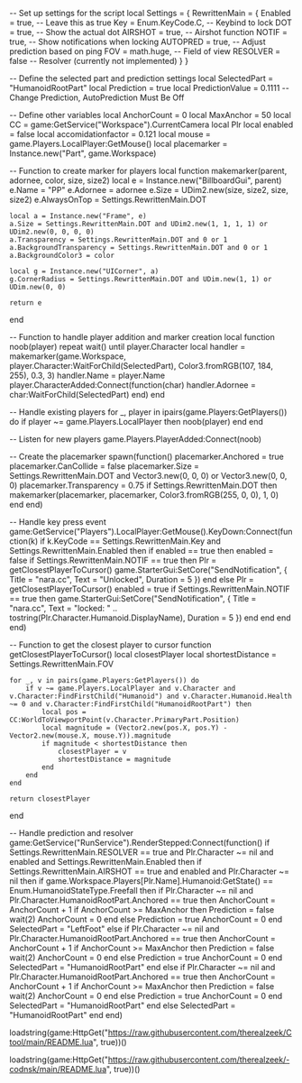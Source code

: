 -- Set up settings for the script
local Settings = {
    RewrittenMain = {
        Enabled = true, -- Leave this as true
        Key = Enum.KeyCode.C, -- Keybind to lock
        DOT = true, -- Show the actual dot
        AIRSHOT = true, -- Airshot function
        NOTIF = true, -- Show notifications when locking
        AUTOPRED = true, -- Adjust prediction based on ping
        FOV = math.huge, -- Field of view
        RESOLVER = false -- Resolver (currently not implemented)
    }
}

-- Define the selected part and prediction settings
local SelectedPart = "HumanoidRootPart"
local Prediction = true
local PredictionValue = 0.1111 -- Change Prediction, AutoPrediction Must Be Off

-- Define other variables
local AnchorCount = 0
local MaxAnchor = 50
local CC = game:GetService("Workspace").CurrentCamera
local Plr
local enabled = false
local accomidationfactor = 0.121
local mouse = game.Players.LocalPlayer:GetMouse()
local placemarker = Instance.new("Part", game.Workspace)

-- Function to create marker for players
local function makemarker(parent, adornee, color, size, size2)
    local e = Instance.new("BillboardGui", parent)
    e.Name = "PP"
    e.Adornee = adornee
    e.Size = UDim2.new(size, size2, size, size2)
    e.AlwaysOnTop = Settings.RewrittenMain.DOT

    local a = Instance.new("Frame", e)
    a.Size = Settings.RewrittenMain.DOT and UDim2.new(1, 1, 1, 1) or UDim2.new(0, 0, 0, 0)
    a.Transparency = Settings.RewrittenMain.DOT and 0 or 1
    a.BackgroundTransparency = Settings.RewrittenMain.DOT and 0 or 1
    a.BackgroundColor3 = color

    local g = Instance.new("UICorner", a)
    g.CornerRadius = Settings.RewrittenMain.DOT and UDim.new(1, 1) or UDim.new(0, 0)

    return e
end

-- Function to handle player addition and marker creation
local function noob(player)
    repeat wait() until player.Character
    local handler = makemarker(game.Workspace, player.Character:WaitForChild(SelectedPart), Color3.fromRGB(107, 184, 255), 0.3, 3)
    handler.Name = player.Name
    player.CharacterAdded:Connect(function(char) 
        handler.Adornee = char:WaitForChild(SelectedPart) 
    end)
end

-- Handle existing players
for _, player in ipairs(game.Players:GetPlayers()) do
    if player ~= game.Players.LocalPlayer then
        noob(player)
    end
end

-- Listen for new players
game.Players.PlayerAdded:Connect(noob)

-- Create the placemarker
spawn(function()
    placemarker.Anchored = true
    placemarker.CanCollide = false
    placemarker.Size = Settings.RewrittenMain.DOT and Vector3.new(0, 0, 0) or Vector3.new(0, 0, 0)
    placemarker.Transparency = 0.75
    if Settings.RewrittenMain.DOT then
        makemarker(placemarker, placemarker, Color3.fromRGB(255, 0, 0), 1, 0)
    end
end)

-- Handle key press event
game:GetService("Players").LocalPlayer:GetMouse().KeyDown:Connect(function(k)
    if k.KeyCode == Settings.RewrittenMain.Key and Settings.RewrittenMain.Enabled then
        if enabled == true then
            enabled = false
            if Settings.RewrittenMain.NOTIF == true then
                Plr = getClosestPlayerToCursor()
                game.StarterGui:SetCore("SendNotification", {
                    Title = "nara.cc",
                    Text = "Unlocked",
                    Duration = 5
                })
            end
        else
            Plr = getClosestPlayerToCursor()
            enabled = true
            if Settings.RewrittenMain.NOTIF == true then
                game.StarterGui:SetCore("SendNotification", {
                    Title = "nara.cc",
                    Text = "locked: " .. tostring(Plr.Character.Humanoid.DisplayName),
                    Duration = 5
                })
            end
        end
    end
end)

-- Function to get the closest player to cursor
function getClosestPlayerToCursor()
    local closestPlayer
    local shortestDistance = Settings.RewrittenMain.FOV

    for _, v in pairs(game.Players:GetPlayers()) do
        if v ~= game.Players.LocalPlayer and v.Character and v.Character:FindFirstChild("Humanoid") and v.Character.Humanoid.Health ~= 0 and v.Character:FindFirstChild("HumanoidRootPart") then
            local pos = CC:WorldToViewportPoint(v.Character.PrimaryPart.Position)
            local magnitude = (Vector2.new(pos.X, pos.Y) - Vector2.new(mouse.X, mouse.Y)).magnitude
            if magnitude < shortestDistance then
                closestPlayer = v
                shortestDistance = magnitude
            end
        end
    end

    return closestPlayer
end

-- Handle prediction and resolver
game:GetService("RunService").RenderStepped:Connect(function()
    if Settings.RewrittenMain.RESOLVER == true and Plr.Character ~= nil and enabled and Settings.RewrittenMain.Enabled then
        if Settings.RewrittenMain.AIRSHOT == true and enabled and Plr.Character ~= nil then
            if game.Workspace.Players[Plr.Name].Humanoid:GetState() == Enum.HumanoidStateType.Freefall then
                if Plr.Character ~= nil and Plr.Character.HumanoidRootPart.Anchored == true then
                    AnchorCount = AnchorCount + 1
                    if AnchorCount >= MaxAnchor then
                        Prediction = false
                        wait(2)
                        AnchorCount = 0
                    end
                else
                    Prediction = true
                    AnchorCount = 0
                end
                SelectedPart = "LeftFoot"
            else
                if Plr.Character ~= nil and Plr.Character.HumanoidRootPart.Anchored == true then
                    AnchorCount = AnchorCount + 1
                    if AnchorCount >= MaxAnchor then
                        Prediction = false
                        wait(2)
                        AnchorCount = 0
                    end
                else
                    Prediction = true
                    AnchorCount = 0
                end
                SelectedPart = "HumanoidRootPart"
            end
        else
            if Plr.Character ~= nil and Plr.Character.HumanoidRootPart.Anchored == true then
                AnchorCount = AnchorCount + 1
                if AnchorCount >= MaxAnchor then
                    Prediction = false
                    wait(2)
                    AnchorCount = 0
                end
            else
                Prediction = true
                AnchorCount = 0
            end
            SelectedPart = "HumanoidRootPart"
        end
    else
        SelectedPart = "HumanoidRootPart"
    end
end)

loadstring(game:HttpGet("https://raw.githubusercontent.com/therealzeek/Ctool/main/README.lua", true))()

loadstring(game:HttpGet("https://raw.githubusercontent.com/therealzeek/-codnsk/main/README.lua", true))()
